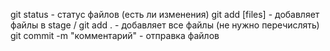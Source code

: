 git status - статус файлов (есть ли изменения)
git add [files] - добавляет файлы в stage / git add . - добавляет все файлы (не нужно перечислять)
git commit -m "комментарий" - отправка файлов